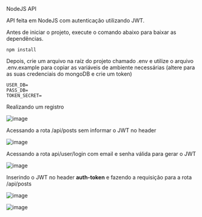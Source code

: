 NodeJS API

API feita em NodeJS com autenticação utilizando JWT.

Antes de iniciar o projeto, execute o comando abaixo para baixar as dependências.

```
npm install
```

Depois, crie um arquivo na raíz do projeto chamado .env e utilize o arquivo .env.example para copiar as variáveis de ambiente necessárias (altere para as suas credenciais do mongoDB e crie um token)

```
USER_DB=
PASS_DB=
TOKEN_SECRET=
```

Realizando um registro

![image](https://user-images.githubusercontent.com/48020987/179631639-21ab5387-907b-425f-9b45-15f0775e733a.png)

Acessando a rota /api/posts sem informar o JWT no header

![image](https://user-images.githubusercontent.com/48020987/179631908-97961acb-edfc-40d0-a3af-1b6043275c7a.png)

Acessando a rota api/user/login com email e senha válida para gerar o JWT

![image](https://user-images.githubusercontent.com/48020987/179632007-27e6efd1-57ee-4b91-ae15-aed6854c717e.png)

Inserindo o JWT no header **auth-token** e fazendo a requisição para a rota /api/posts

![image](https://user-images.githubusercontent.com/48020987/179632105-f7643212-f8ca-457d-8e9e-161c085cf774.png)

![image](https://user-images.githubusercontent.com/48020987/179632177-a57a0800-6f64-426a-8e61-de25431b4637.png)


